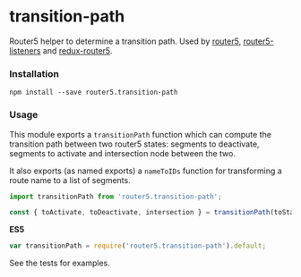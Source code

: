 # transition-path

Router5 helper to determine a transition path. Used by [router5](https://github.com/router5/router5), [router5-listeners](https://github.com/router5/router5-listeners) and [redux-router5](https://github.com/router5/redux-router5).

### Installation

```
npm install --save router5.transition-path
```

### Usage

This module exports a `transitionPath` function which can compute the transition path between two router5 states: segments to deactivate, segments to activate and intersection node between the two.

It also exports (as named exports) a `nameToIDs` function for transforming a route name to a list of segments.

```javascript
import transitionPath from 'router5.transition-path';

const { toActivate, toDeactivate, intersection } = transitionPath(toState, fromState);
```

__ES5__

```javascript
var transitionPath = require('router5.transition-path').default;
```

See the tests for examples.
